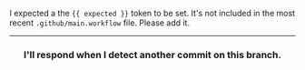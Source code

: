 I expected a the `{{ expected }}` token to be set. It's not included in the most recent `.github/main.workflow` file. Please add it.

<hr>
<h3 align="center">I'll respond when I detect another commit on this branch.</h3>